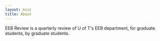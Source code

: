 ```yaml
---
layout: misc
title: About
---
```


EEB Review is a quarterly review of U of T's EEB department, for graduate students, by graduate students.

